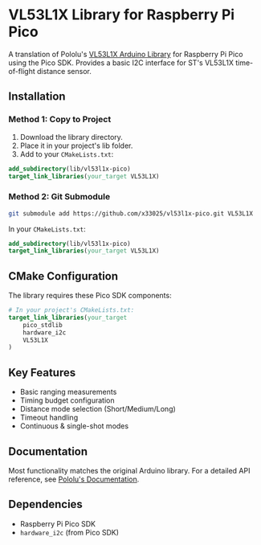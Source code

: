 # VL53L1X Library for Raspberry Pi Pico

A translation of Pololu's [VL53L1X Arduino Library](https://github.com/pololu/vl53l1x-arduino) for Raspberry Pi Pico using the Pico SDK. Provides a basic I2C interface for ST's VL53L1X time-of-flight distance sensor.

## Installation

### Method 1: Copy to Project

1. Download the library directory.
2. Place it in your project's lib folder.
3. Add to your `CMakeLists.txt`:

```cmake
add_subdirectory(lib/vl53l1x-pico)
target_link_libraries(your_target VL53L1X)
```

### Method 2: Git Submodule

```bash
git submodule add https://github.com/x33025/vl53l1x-pico.git VL53L1X
```

In your `CMakeLists.txt`:

```cmake
add_subdirectory(lib/vl53l1x-pico)
target_link_libraries(your_target VL53L1X)
```

## CMake Configuration

The library requires these Pico SDK components:

```cmake
# In your project's CMakeLists.txt:
target_link_libraries(your_target
    pico_stdlib
    hardware_i2c
    VL53L1X
)
```

## Key Features

- Basic ranging measurements
- Timing budget configuration
- Distance mode selection (Short/Medium/Long)
- Timeout handling
- Continuous & single-shot modes

## Documentation

Most functionality matches the original Arduino library. For a detailed API reference, see [Pololu's Documentation](https://github.com/pololu/vl53l1x-arduino).

## Dependencies

- Raspberry Pi Pico SDK
- `hardware_i2c` (from Pico SDK)
